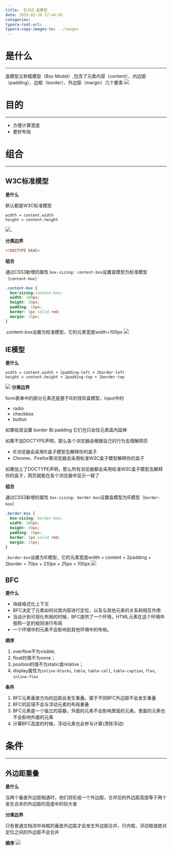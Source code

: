 ```yaml
---
title: 【CSS】盒模型
date: 2019-03-30 17:44:45
categories:
typora-root-url: ..
typora-copy-images-to: ../images
---
```


# 是什么
---
盒模型又称框模型（Box Model）,包含了元素内容（content）、内边距（padding）、边框（border）、外边距（margin）几个要素
![](/images/undefined)
# 目的
---
- 方便计算宽度
- 更好布局

# 组合
---
## W3C标准模型
**是什么**

默认都是W3C标准模型
```
width = content.width
height = content.height
```
![](/images/undefined)、

**分类边界**

```html
<!DOCTYPE html>
```

**组合**

通过CSS3新增的属性 `box-sizing: content-box`设置盒模型为标准模型（`content-box`）

```css
.content-box {
  box-sizing:content-box;
  width: 100px;
  height: 50px;
  padding: 10px;
  border: 5px solid red;
  margin: 15px;
}
```
.content-box设置为标准模型，它的元素宽度width=100px
![](/images/undefined)

## IE模型
**是什么**

```
width = content.width + 2padding-left + 2border-left
height = content.height + 2padding-top + 2border-top
```

![](/images/undefined)
**分类边界**

form表单中的部分元素还是基于IE的怪异盒模型，input中的
- radio
- checkbox
- button

如果给其设置 border 和 padding 它们也只会往元素盒内延伸

如果不加DOCTYPE声明，那么各个浏览器会根据自己的行为去理解网页
- IE浏览器会采用IE盒子模型去解释你的盒子
- Chrome、Firefox等浏览器会采用标准W3C盒子模型解释你的盒子

如果加上了DOCTYPE声明，那么所有浏览器都会采用标准W3C盒子模型去解释你的盒子，网页就能在各个浏览器中显示一致了

**组合**

通过CSS3新增的属性 `box-sizing: border-box`设置盒模型为IE模型（`border-box`）
```css
.border-box {
  box-sizing: border-box;
  width: 100px;
  height: 50px;
  padding: 10px;
  border: 5px solid red;
  margin: 15px;
}
```
`.border-box`设置为IE模型，它的元素宽度width = content + 2padding + 2border = 70px + 2*10px + 2*5px = 100px
![](/images/undefined)



## BFC

**是什么**
- 块级格式化上下文
- BFC决定了元素如何对其内容进行定位，以及与其他元素的关系和相互作用
- 当设计到可视化布局的时候，BFC提供了一个环境，HTML元素在这个环境中按照一定的规则进行布局
- 一个环境中的元素不会影响到其他环境中的布局。

**顺序**

1.  overflow不为visible;
2.  float的值不为none；
3.  position的值不为static或relative；
4.  display属性为`inline-blocks`, `table`, `table-cell`, `table-caption`, `flex`, `inline-flex`



**条件**

1.  BFC元素垂直方向的边距会发生重叠。属于不同BFC外边距不会发生重叠
2.  BFC的区域不会与浮动元素的布局重叠
3.  BFC元素是一个独立的容器，外面的元素不会影响里面的元素。里面的元素也不会影响外面的元素
4.  计算BFC高度的时候，浮动元素也会参与计算(清除浮动)


# 条件
---
## 外边距重叠

**是什么**

当两个垂直外边距相遇时，他们将形成一个外边距，合并后的外边距高度等于两个发生合并的外边距的高度中的较大者


**分类边界**

只有普通文档流中块框的垂直外边距才会发生外边距合并，行内框、浮动框或绝对定位之间的外边距不会合并

**顺序**
![](/images/undefined)
